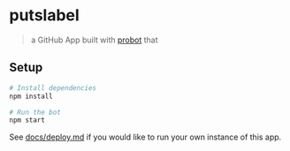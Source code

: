 # putslabel

> a GitHub App built with [probot](https://github.com/probot/probot) that

## Setup

```sh
# Install dependencies
npm install

# Run the bot
npm start
```

See [docs/deploy.md](docs/deploy.md) if you would like to run your own instance of this app.
